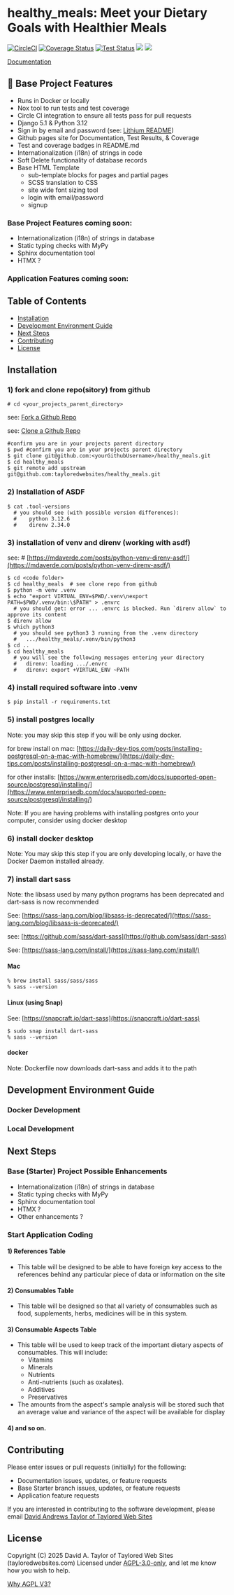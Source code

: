 # healthy_meals: Meet your Dietary Goals with Healthier Meals

[![CircleCI](https://dl.circleci.com/status-badge/img/circleci/BZR3uzdbU6P9JdMbhCLMmZ/PhQcorR5decQrvhgn17chH/tree/main.svg?style=svg)](https://dl.circleci.com/status-badge/redirect/circleci/BZR3uzdbU6P9JdMbhCLMmZ/PhQcorR5decQrvhgn17chH/tree/main)
[![Coverage Status](https://tayloredwebsites.github.io/healthy_meals_5/qa/coverage/coverage_badge.svg)](https://tayloredwebsites.github.io/√/qa/coverage/html/index.html)
[![Test Status](https://tayloredwebsites.github.io/healthy_meals_5/qa/tests/tests_badge.svg)](https://tayloredwebsites.github.io/healthy_meals_5/qa/tests/index.html)
[![](https://tayloredwebsites.github.io/healthy_meals_5/qa/flake8/flake8_badge.svg)](https://tayloredwebsites.github.io/healthy_meals_5/qa/flake8/html/index.html)
[![](https://tayloredwebsites.github.io/healthy_meals_5/mypy_badge.svg)](https://tayloredwebsites.github.io/healthy_meals_5/qa/mypy/index.html)

[Documentation]("https://tayloredwebsites.github.io/healthy_meals_5/index.html")

## 🚀 Base Project Features
- Runs in Docker or locally
- Nox tool to run tests and test coverage
- Circle CI integration to ensure all tests pass for pull requests
- Django 5.1 & Python 3.12
- Sign in by email and password (see: [Lithium README](./LITHIUM_README.md))
- Github pages site for Documentation, Test Results, & Coverage
- Test and coverage badges in README.md
- Internationalization (i18n) of strings in code
- Soft Delete functionality of database records
- Base HTML Template
  - sub-template blocks for pages and partial pages
  - SCSS translation to CSS
  - site wide font sizing tool
  - login with email/password
  - signup

### Base Project Features coming soon:
- Internationalization (i18n) of strings in database
- Static typing checks with MyPy
- Sphinx documentation tool
- HTMX ?

### Application Features coming soon:


## Table of Contents
* [Installation](#installation)
* [Development Environment Guide](#development-environment-guide)
* [Next Steps](#next-steps)
* [Contributing](#contributing)
* [License](#license)

## Installation

### 1) fork and clone repo(sitory) from github


    # cd <your_projects_parent_directory>

see: [Fork a Github Repo](https://docs.github.com/en/pull-requests/collaborating-with-pull-requests/working-with-forks/fork-a-repo)

see: [Clone a Github Repo](https://docs.github.com/en/repositories/creating-and-managing-repositories/cloning-a-repository)

    #confirm you are in your projects parent directory
    $ pwd #confirm you are in your projects parent directory
    $ git clone git@github.com:<yourGithubUsername>/healthy_meals.git
    $ cd healthy_meals
    $ git remote add upstream git@github.com:tayloredwebsites/healthy_meals.git

###  2) Installation of ASDF

    $ cat .tool-versions
      # you should see (with possible version differences):
      #    python 3.12.6
      #    direnv 2.34.0

### 3) installation of venv and direnv (working with asdf)

see: # [https://mdaverde.com/posts/python-venv-direnv-asdf/](https://mdaverde.com/posts/python-venv-direnv-asdf/)

    $ cd <code folder>
    $ cd healthy_meals  # see clone repo from github
    $ python -m venv .venv
    $ echo "export VIRTUAL_ENV=$PWD/.venv\nexport PATH=$PWD/.venv/bin:\$PATH" > .envrc
      # you should get: error ... .envrc is blocked. Run `direnv allow` to approve its content
    $ direnv allow
    $ which python3
      # you should see python3 3 running from the .venv directory
      #   .../healthy_meals/.venv/bin/python3
    $ cd ..
    $ cd healthy_meals
      # you will see the following messages entering your directory
      #   direnv: loading .../.envrc
      #   direnv: export +VIRTUAL_ENV ~PATH

### 4) install required software into .venv

    $ pip install -r requirements.txt

### 5) install postgres locally

Note: you may skip this step if you will be only using docker.

for brew install on mac: [https://daily-dev-tips.com/posts/installing-postgresql-on-a-mac-with-homebrew/](https://daily-dev-tips.com/posts/installing-postgresql-on-a-mac-with-homebrew/)

for other installs: [https://www.enterprisedb.com/docs/supported-open-source/postgresql/installing/](https://www.enterprisedb.com/docs/supported-open-source/postgresql/installing/)


Note: If you are having problems with installing postgres onto your computer, consider using docker desktop


### 6) install docker desktop

Note: You may skip this step if you are only developing locally, or have the Docker Daemon installed already.

### 7) install dart sass

Note: the libsass used by many python programs has been deprecated and dart-sass is now recommended

See: [https://sass-lang.com/blog/libsass-is-deprecated/](https://sass-lang.com/blog/libsass-is-deprecated/)

see: [https://github.com/sass/dart-sass](https://github.com/sass/dart-sass)

See: [https://sass-lang.com/install/](https://sass-lang.com/install/)

#### Mac

    % brew install sass/sass/sass
    % sass --version

#### Linux (using Snap)

See: [https://snapcraft.io/dart-sass](https://snapcraft.io/dart-sass)

    $ sudo snap install dart-sass
    % sass --version

#### docker

Note: Dockerfile now downloads dart-sass and adds it to the path

## Development Environment Guide

### Docker Development

### Local Development

## Next Steps

### Base (Starter) Project Possible Enhancements
- Internationalization (i18n) of strings in database
- Static typing checks with MyPy
- Sphinx documentation tool
- HTMX ?
- Other enhancements ?

### Start Application Coding

#### 1) References Table

- This table will be designed to be able to have foreign key access to the references behind any particular piece of data or information on the site

#### 2) Consumables Table

- This table will be designed so that all variety of consumables such as food, supplements, herbs, medicines will be in this system.

#### 3) Consumable Aspects Table

- This table will be used to keep track of the important dietary aspects of consumables.  This will include:
  - Vitamins
  - Minerals
  - Nutrients
  - Anti-nutrients (such as oxalates).
  - Additives
  - Preservatives
- The amounts from the aspect's sample analysis will be stored such that an average value and variance of the aspect will be available for display

#### 4) and so on.

## Contributing

Please enter issues or pull requests (initially) for the following:
- Documentation issues, updates, or feature requests
- Base Starter branch issues, updates, or feature requests
- Application feature requests

If you are interested in contributing to the software development, please email [David Andrews Taylor of Taylored Web Sites](mailto:tayloredwebsites@me.com)

## License

Copyright (C) 2025 David A. Taylor of Taylored Web Sites (tayloredwebsites.com)
Licensed under [AGPL-3.0-only](https://opensource.org/license/agpl-v3/), and let me know how you wish to help.

[Why AGPL V3?](https://www.fsf.org/bulletin/2021/fall/the-fundamentals-of-the-agplv3)